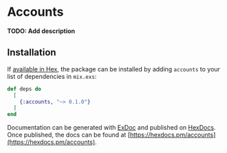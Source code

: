 # Accounts

**TODO: Add description**

## Installation

If [available in Hex](https://hex.pm/docs/publish), the package can be installed
by adding `accounts` to your list of dependencies in `mix.exs`:

```elixir
def deps do
  [
    {:accounts, "~> 0.1.0"}
  ]
end
```

Documentation can be generated with [ExDoc](https://github.com/elixir-lang/ex_doc)
and published on [HexDocs](https://hexdocs.pm). Once published, the docs can
be found at [https://hexdocs.pm/accounts](https://hexdocs.pm/accounts).

